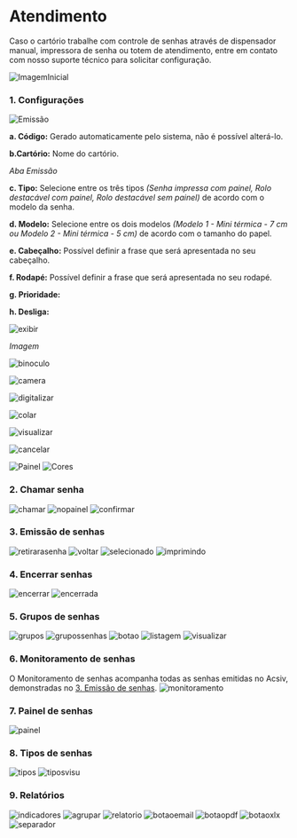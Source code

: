 # Atendimento
Caso o cartório trabalhe com controle de senhas através de dispensador manual, impressora de senha ou totem de atendimento, entre em contato com nosso suporte técnico para solicitar configuração.

 ![ImagemInicial](https://github.com/gislenetavaresacsiv/Atendimento/blob/main/Imagens/1.png)
 ### 1. Configurações
 
 ![Emissão](https://github.com/gislenetavaresacsiv/Atendimento/blob/main/Imagens/CONFIGURA%C3%87%C3%95ES/2.PNG)
 
 **a. Código:** Gerado automaticamente pelo sistema, não é possível alterá-lo.
 
 **b.Cartório:** Nome do cartório.
 
 *Aba Emissão*
 
 **c. Tipo:** Selecione entre os três tipos *(Senha impressa com painel, Rolo destacável com painel, Rolo destacável sem painel)* de acordo com o modelo da senha.
 
 **d. Modelo:** Selecione entre os dois modelos *(Modelo 1 - Mini térmica - 7 cm ou Modelo 2 - Mini térmica - 5 cm)* de acordo com o tamanho do papel.
 
 **e. Cabeçalho:** Possível definir a frase que será apresentada no seu cabeçalho.
 
 **f. Rodapé:** Possível definir a frase que será apresentada no seu rodapé.
 
 **g. Prioridade:**
 
 **h. Desliga:**
 
 ![exibir](https://github.com/gislenetavaresacsiv/Atendimento/blob/main/Imagens/Botoes/EXIBIR_CURSOR.PNG)
 
 *Imagem*
 
 ![binoculo](https://github.com/gislenetavaresacsiv/Atendimento/blob/main/Imagens/Botoes/BINOCULO.PNG)
 
 ![camera](https://github.com/gislenetavaresacsiv/Atendimento/blob/main/Imagens/Botoes/CAMERA.PNG)
 
 ![digitalizar](https://github.com/gislenetavaresacsiv/Atendimento/blob/main/Imagens/Botoes/DIGITALIZAR.PNG)
 
 ![colar](https://github.com/gislenetavaresacsiv/Atendimento/blob/main/Imagens/Botoes/COLAR.PNG)
 
 ![visualizar](https://github.com/gislenetavaresacsiv/Atendimento/blob/main/Imagens/Botoes/DIGITALIZAR.PNG)
 
 ![cancelar](https://github.com/gislenetavaresacsiv/Atendimento/blob/main/Imagens/Botoes/VISUALIZAR.PNG)

 
 
 ![Painel](https://github.com/gislenetavaresacsiv/Atendimento/blob/main/Imagens/CONFIGURA%C3%87%C3%95ES/3.PNG)
 ![Cores](https://github.com/gislenetavaresacsiv/Atendimento/blob/main/Imagens/CONFIGURA%C3%87%C3%95ES/4.PNG)
 ### 2. Chamar senha
 ![chamar](https://github.com/gislenetavaresacsiv/Atendimento/blob/main/Imagens/CHAMAR_SENHA/1.PNG)
 ![nopainel](https://github.com/gislenetavaresacsiv/Atendimento/blob/main/Imagens/CHAMAR_SENHA/3.png)
 ![confirmar](https://github.com/gislenetavaresacsiv/Atendimento/blob/main/Imagens/CHAMAR_SENHA/5.PNG)
 ### 3. Emissão de senhas
 ![retirarasenha](https://github.com/gislenetavaresacsiv/Atendimento/blob/main/Imagens/EMISS%C3%83O_SENHAS/1.PNG)
 ![voltar](https://github.com/gislenetavaresacsiv/Atendimento/blob/main/Imagens/EMISS%C3%83O_SENHAS/2.PNG)
 ![selecionado](https://github.com/gislenetavaresacsiv/Atendimento/blob/main/Imagens/EMISS%C3%83O_SENHAS/3.PNG)
 ![imprimindo](https://github.com/gislenetavaresacsiv/Atendimento/blob/main/Imagens/EMISS%C3%83O_SENHAS/4.png)
 ### 4. Encerrar senhas
 ![encerrar](https://github.com/gislenetavaresacsiv/Atendimento/blob/main/Imagens/ENCERRAR_SENHAS/1.PNG)
 ![encerrada](https://github.com/gislenetavaresacsiv/Atendimento/blob/main/Imagens/ENCERRAR_SENHAS/2.PNG)
 ### 5. Grupos de senhas 
 ![grupos](https://github.com/gislenetavaresacsiv/Atendimento/blob/main/Imagens/GRUPOS_SENHAS/1.PNG)
 ![grupossenhas](https://github.com/gislenetavaresacsiv/Atendimento/blob/main/Imagens/GRUPOS_SENHAS/2.PNG)
 ![botao](https://github.com/gislenetavaresacsiv/Atendimento/blob/main/Imagens/GRUPOS_SENHAS/BOTAO_TRANSFERIR.PNG)
 ![listagem](https://github.com/gislenetavaresacsiv/Atendimento/blob/main/Imagens/GRUPOS_SENHAS/EMISSAO_LISTAGEM.PNG)
 ![visualizar](https://github.com/gislenetavaresacsiv/Atendimento/blob/main/Imagens/GRUPOS_SENHAS/VISUALIZAR_LISTAGEM.png)
 ### 6. Monitoramento de senhas
 O Monitoramento de senhas acompanha todas as senhas emitidas no Acsiv, demonstradas no [3. Emissão de senhas](#emissao).
 ![monitoramento](https://github.com/gislenetavaresacsiv/Atendimento/blob/main/Imagens/MONITORAMENTO_SENHAS/1.PNG)
 ### 7. Painel de senhas
 ![painel](https://github.com/gislenetavaresacsiv/Atendimento/blob/main/Imagens/PAINEL_SENHAS/PAINEL_SENHAS.png)
 ### 8. Tipos de senhas
 ![tipos](https://github.com/gislenetavaresacsiv/Atendimento/blob/main/Imagens/TIPOS_SENHAS/TIPOS_SENHAS.PNG)
 ![tiposvisu](https://github.com/gislenetavaresacsiv/Atendimento/blob/main/Imagens/TIPOS_SENHAS/TIPOS%20DE%20SENHA.PNG)
 ### 9. Relatórios
 ![indicadores](https://github.com/gislenetavaresacsiv/Atendimento/blob/main/Imagens/RELATORIOS/1.PNG)
 ![agrupar](https://github.com/gislenetavaresacsiv/Atendimento/blob/main/Imagens/RELATORIOS/2.png)
 ![relatorio](https://github.com/gislenetavaresacsiv/Atendimento/blob/main/Imagens/RELATORIOS/3.png)
 ![botaoemail](https://github.com/gislenetavaresacsiv/Atendimento/blob/main/Imagens/RELATORIOS/BOTAO_EMAIL.PNG)
 ![botaopdf](https://github.com/gislenetavaresacsiv/Atendimento/blob/main/Imagens/RELATORIOS/BOTAO_PDF.PNG)
 ![botaoxlx](https://github.com/gislenetavaresacsiv/Atendimento/blob/main/Imagens/RELATORIOS/BOTAO_XLS.PNG)
 ![separador](https://github.com/gislenetavaresacsiv/Atendimento/blob/main/Imagens/RELATORIOS/SEPARADOR_LINHAS.PNG)
 
 
 
 ![]()

